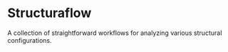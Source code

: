 # Structuraflow
A collection of straightforward workflows for analyzing various structural configurations.
